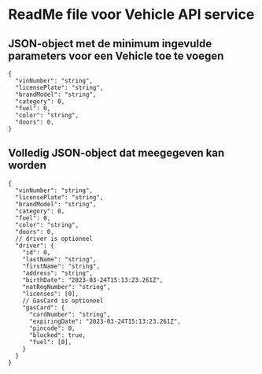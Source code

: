 # ReadMe file voor Vehicle API service
## JSON-object met de minimum ingevulde parameters voor een Vehicle toe te voegen

    {  
      "vinNumber": "string",  
      "licensePlate": "string",  
      "brandModel": "string",  
      "category": 0,  
      "fuel": 0,  
      "color": "string",  
      "doors": 0,  
    }

## Volledig JSON-object dat meegegeven kan worden

    {
      "vinNumber": "string",
      "licensePlate": "string",
      "brandModel": "string",
      "category": 0,
      "fuel": 0,
      "color": "string",
      "doors": 0,
      // driver is optioneel
      "driver": {
        "id": 0,
        "lastName": "string",
        "firstName": "string",
        "address": "string",
        "birthDate": "2023-03-24T15:13:23.261Z",
        "natRegNumber": "string",
        "licenses": [0],
        // GasCard is optioneel
        "gasCard": {
          "cardNumber": "string",
          "expiringDate": "2023-03-24T15:13:23.261Z",
          "pincode": 0,
          "blocked": true,
          "fuel": [0],
        }
      }
    }